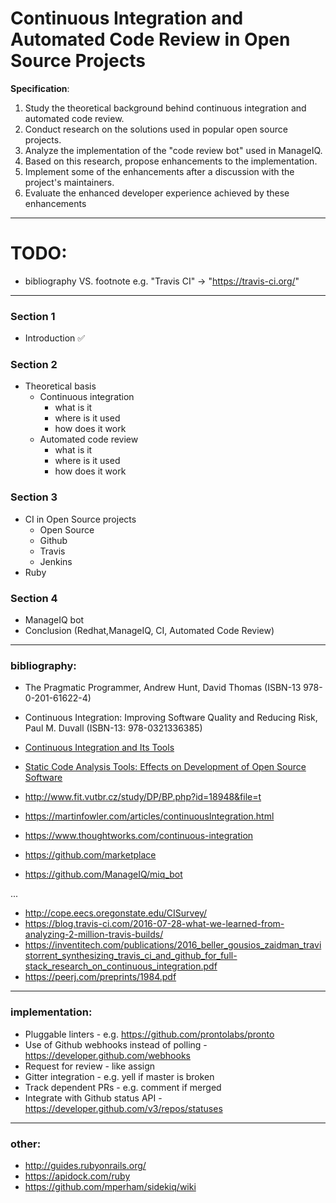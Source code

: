 # Continuous Integration and Automated Code Review in Open Source Projects

**Specification**:
1. Study the theoretical background behind continuous integration and automated code review.
2. Conduct research on the solutions used in popular open source projects.
3. Analyze the implementation of the "code review bot" used in ManageIQ.
4. Based on this research, propose enhancements to the implementation.
5. Implement some of the enhancements after a discussion with the project's maintainers.
6. Evaluate the enhanced developer experience achieved by these enhancements


---

# TODO:

* bibliography VS. footnote e.g. "Travis CI" -> "https://travis-ci.org/"

---


### Section 1

* Introduction :white_check_mark:

### Section 2

* Theoretical basis
	* Continuous integration
		* what is it
		* where is it used
		* how does it work
	* Automated code review
		* what is it
		* where is it used
		* how does it work

### Section 3
* CI in Open Source projects
	* Open Source
	* Github
	* Travis
	* Jenkins
* Ruby

### Section 4

* ManageIQ bot
* Conclusion (Redhat,ManageIQ, CI, Automated Code Review)

---

### bibliography:

* The Pragmatic Programmer, Andrew Hunt, David Thomas (ISBN-13 978-0-201-61622-4)
* Continuous Integration: Improving Software Quality and Reducing Risk, Paul M. Duvall (ISBN-13: 978-0321336385)
* [Continuous Integration and Its Tools](http://ieeexplore.ieee.org.ezproxy.lib.vutbr.cz/document/6802994/)


* [Static Code Analysis Tools: Effects on
Development of Open Source Software](https://www.google.cz/url?sa=t&rct=j&q=&esrc=s&source=web&cd=1&ved=0ahUKEwj1oM78-v_WAhXGWxoKHcgBDCgQFggxMAA&url=https%3A%2F%2Frepository.tudelft.nl%2Fislandora%2Fobject%2Fuuid%3Ab157de07-e5ce-4dba-8eae-154a0002a4f5%2Fdatastream%2FOBJ%2Fdownload&usg=AOvVaw1UAyLhpanCQKOkos7vkRQy)
* http://www.fit.vutbr.cz/study/DP/BP.php?id=18948&file=t


* https://martinfowler.com/articles/continuousIntegration.html
* https://www.thoughtworks.com/continuous-integration
* https://github.com/marketplace
* https://github.com/ManageIQ/miq_bot

...

* http://cope.eecs.oregonstate.edu/CISurvey/
* https://blog.travis-ci.com/2016-07-28-what-we-learned-from-analyzing-2-million-travis-builds/
* https://inventitech.com/publications/2016_beller_gousios_zaidman_travistorrent_synthesizing_travis_ci_and_github_for_full-stack_research_on_continuous_integration.pdf
* https://peerj.com/preprints/1984.pdf

---

### implementation:

* Pluggable linters - e.g. https://github.com/prontolabs/pronto
* Use of Github webhooks instead of polling - https://developer.github.com/webhooks
* Request for review - like assign
* Gitter integration - e.g. yell if master is broken
* Track dependent PRs - e.g. comment if merged
* Integrate with Github status API - https://developer.github.com/v3/repos/statuses

---

### other:
* http://guides.rubyonrails.org/
* https://apidock.com/ruby
* https://github.com/mperham/sidekiq/wiki